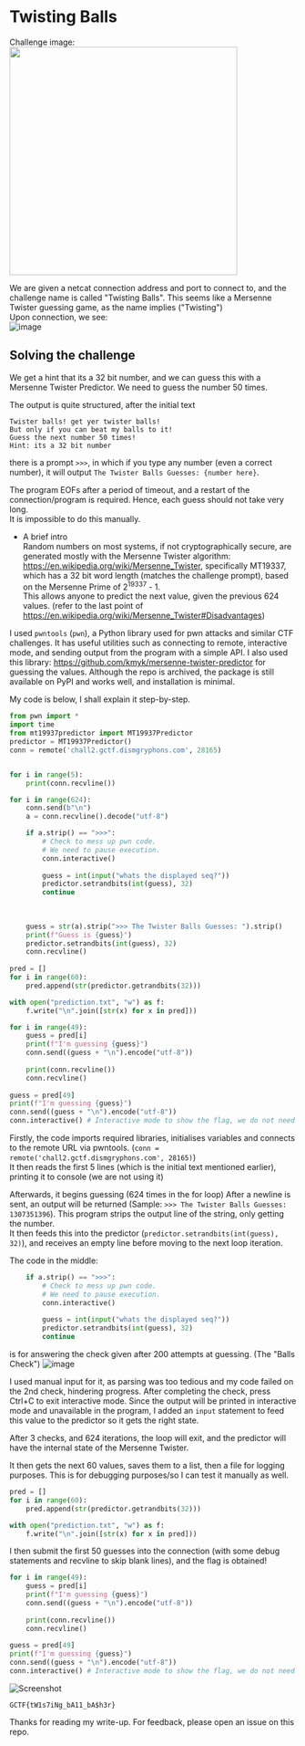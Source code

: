 # Twisting Balls

Challenge image:  
<img src="https://user-images.githubusercontent.com/58442255/210239770-fcc878f2-57c0-4c55-881c-5e51b0271c05.png" width="400"/>

We are given a netcat connection address and port to connect to, and the challenge name is called "Twisting Balls". This seems like a Mersenne Twister guessing game, as the name implies ("Twisting")  
Upon connection, we see:  
![image](https://user-images.githubusercontent.com/58442255/210241239-4023aa26-9088-49b7-872c-0bc034c84861.png)

## Solving the challenge
We get a hint that its a 32 bit number, and we can guess this with a Mersenne Twister Predictor.
We need to guess the number 50 times.

The output is quite structured, after the initial text
```
Twister balls! get yer twister balls!
But only if you can beat my balls to it!
Guess the next number 50 times!
Hint: its a 32 bit number

```
there is a prompt `>>>`, in which if you type any number (even a correct number), it will output `The Twister Balls Guesses: {number here}`.  

The program EOFs after a period of timeout, and a restart of the connection/program is required. Hence, each guess should not take very long.  
It is impossible to do this manually.

- A brief intro  
Random numbers on most systems, if not cryptographically secure, are generated mostly with the Mersenne Twister algorithm: https://en.wikipedia.org/wiki/Mersenne_Twister, specifically MT19337, which has a 32 bit word length (matches the challenge prompt), based on the Mersenne Prime of 2<sup>19337</sup> - 1.  
This allows anyone to predict the next value, given the previous 624 values. (refer to the last point of https://en.wikipedia.org/wiki/Mersenne_Twister#Disadvantages)

I used `pwntools` (`pwn`), a Python library used for pwn attacks and similar CTF challenges. It has useful utilities such as connecting to remote, interactive mode, and sending output from the program with a simple API.
I also used this library: https://github.com/kmyk/mersenne-twister-predictor for guessing the values. Although the repo is archived, the package is still available on PyPI and works well, and installation is minimal.

My code is below, I shall explain it step-by-step.
```python
from pwn import *
import time
from mt19937predictor import MT19937Predictor
predictor = MT19937Predictor()
conn = remote('chall2.gctf.dismgryphons.com', 28165)


for i in range(5):
    print(conn.recvline())

for i in range(624):
    conn.send(b"\n")
    a = conn.recvline().decode("utf-8")

    if a.strip() == ">>>":
        # Check to mess up pwn code.
        # We need to pause execution.
        conn.interactive()
        
        guess = int(input("whats the displayed seq?"))
        predictor.setrandbits(int(guess), 32)
        continue
    
    
    
    guess = str(a).strip(">>> The Twister Balls Guesses: ").strip()
    print(f"Guess is {guess}")
    predictor.setrandbits(int(guess), 32)
    conn.recvline()
    
pred = []
for i in range(60):
    pred.append(str(predictor.getrandbits(32)))

with open("prediction.txt", "w") as f:
    f.write("\n".join([str(x) for x in pred]))

for i in range(49):
    guess = pred[i]
    print(f"I'm guessing {guess}")
    conn.send((guess + "\n").encode("utf-8"))
    
    print(conn.recvline())
    conn.recvline()
    
guess = pred[49]
print(f"I'm guessing {guess}")
conn.send((guess + "\n").encode("utf-8"))
conn.interactive() # Interactive mode to show the flag, we do not need to mess with conn.recvline anymore
```

Firstly, the code imports required libraries, initialises variables and connects to the remote URL via pwntools. (`conn = remote('chall2.gctf.dismgryphons.com', 28165)`)  
It then reads the first 5 lines (which is the initial text mentioned earlier), printing it to console (we are not using it)


Afterwards, it begins guessing (624 times in the for loop)
After a newline is sent, an output will be returned (Sample: `>>> The Twister Balls Guesses: 1307351396`). This program strips the output line of the string, only getting the number.  
It then feeds this into the predictor (`predictor.setrandbits(int(guess), 32)`), and receives an empty line before moving to the next loop iteration.

The code in the middle:
```python
    if a.strip() == ">>>":
        # Check to mess up pwn code.
        # We need to pause execution.
        conn.interactive()
        
        guess = int(input("whats the displayed seq?"))
        predictor.setrandbits(int(guess), 32)
        continue
```
is for answering the check given after 200 attempts at guessing. (The "Balls Check")
![image](https://user-images.githubusercontent.com/58442255/210246684-fe7fa61d-e188-412b-ae0c-e32512c5def4.png)

I used manual input for it, as parsing was too tedious and my code failed on the 2nd check, hindering progress.
After completing the check, press Ctrl+C to exit interactive mode. Since the output will be printed in interactive mode and unavailable in the program, I added an `input` statement to feed this value to the predictor so it gets the right state.

After 3 checks, and 624 iterations, the loop will exit, and the predictor will have the internal state of the Mersenne Twister.

It then gets the next 60 values, saves them to a list, then a file for logging purposes. This is for debugging purposes/so I can test it manually as well.
```python
pred = []
for i in range(60):
    pred.append(str(predictor.getrandbits(32)))

with open("prediction.txt", "w") as f:
    f.write("\n".join([str(x) for x in pred]))
```


I then submit the first 50 guesses into the connection (with some debug statements and recvline to skip blank lines), and the flag is obtained!
```python
for i in range(49):
    guess = pred[i]
    print(f"I'm guessing {guess}")
    conn.send((guess + "\n").encode("utf-8"))
    
    print(conn.recvline())
    conn.recvline()
    
guess = pred[49]
print(f"I'm guessing {guess}")
conn.send((guess + "\n").encode("utf-8"))
conn.interactive() # Interactive mode to show the flag, we do not need to mess with conn.recvline anymore
```
![Screenshot](https://user-images.githubusercontent.com/58442255/210247385-d22cab06-70df-4db1-acc8-9bf639a21da3.png)

```
GCTF{tW1s7iNg_bA11_bA$h3r}
```


Thanks for reading my write-up. For feedback, please open an issue on this repo.
